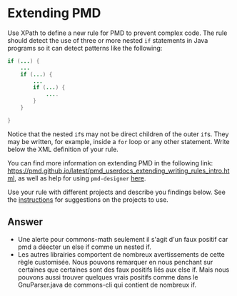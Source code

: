 # Extending PMD

Use XPath to define a new rule for PMD to prevent complex code. The rule should detect the use of three or more nested `if` statements in Java programs so it can detect patterns like the following:

```Java
if (...) {
    ...
    if (...) {
        ...
        if (...) {
            ....
        }
    }

}
```
Notice that the nested `if`s may not be direct children of the outer `if`s. They may be written, for example, inside a `for` loop or any other statement.
Write below the XML definition of your rule.

You can find more information on extending PMD in the following link: https://pmd.github.io/latest/pmd_userdocs_extending_writing_rules_intro.html, as well as help for using `pmd-designer` [here](https://github.com/selabs-ur1/VV-ISTIC-TP2/blob/master/exercises/designer-help.md).

Use your rule with different projects and describe you findings below. See the [instructions](../sujet.md) for suggestions on the projects to use.

## Answer

- Une alerte pour commons-math seulement il s'agit d'un faux positif car pmd a déecter un else if comme un nested if.
- Les autres librairies comportent de nombreux avertissements de cette règle customisée. Nous pouvons remarquer en nous penchant sur certaines que certaines sont des faux positifs liés aux else if. Mais nous pouvons aussi trouver quelques vrais positifs comme dans le GnuParser.java de commons-cli qui contient de nombreux if. 

